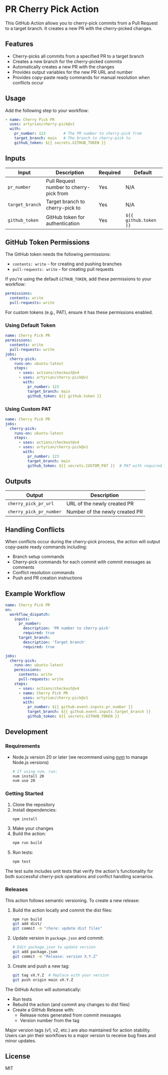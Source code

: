 # PR Cherry Pick Action

This GitHub Action allows you to cherry-pick commits from a Pull Request to a target branch. It creates a new PR with the cherry-picked changes.

## Features

- Cherry-picks all commits from a specified PR to a target branch
- Creates a new branch for the cherry-picked commits
- Automatically creates a new PR with the changes
- Provides output variables for the new PR URL and number
- Provides copy-paste ready commands for manual resolution when conflicts occur

## Usage

Add the following step to your workflow:

```yaml
- name: Cherry Pick PR
  uses: artyrian/cherry-pick@v1
  with:
    pr_number: 123        # The PR number to cherry-pick from
    target_branch: main   # The branch to cherry-pick to
    github_token: ${{ secrets.GITHUB_TOKEN }}
```

## Inputs

| Input | Description | Required | Default |
|-------|-------------|----------|---------|
| `pr_number` | Pull Request number to cherry-pick from | Yes | N/A |
| `target_branch` | Target branch to cherry-pick to | Yes | N/A |
| `github_token` | GitHub token for authentication | Yes | `${{ github.token }}` |

## GitHub Token Permissions

The GitHub token needs the following permissions:
- `contents: write` - for creating and pushing branches
- `pull-requests: write` - for creating pull requests

If you're using the default `GITHUB_TOKEN`, add these permissions to your workflow:

```yaml
permissions:
  contents: write
  pull-requests: write
```

For custom tokens (e.g., PAT), ensure it has these permissions enabled.

### Using Default Token

```yaml
name: Cherry Pick PR
permissions:
  contents: write
  pull-requests: write
jobs:
  cherry-pick:
    runs-on: ubuntu-latest
    steps:
      - uses: actions/checkout@v4
      - uses: artyrian/cherry-pick@v1
        with:
          pr_number: 123
          target_branch: main
          github_token: ${{ github.token }}
```

### Using Custom PAT

```yaml
name: Cherry Pick PR
jobs:
  cherry-pick:
    runs-on: ubuntu-latest
    steps:
      - uses: actions/checkout@v4
      - uses: artyrian/cherry-pick@v1
        with:
          pr_number: 123
          target_branch: main
          github_token: ${{ secrets.CUSTOM_PAT }}  # PAT with required permissions
```

## Outputs

| Output | Description |
|--------|-------------|
| `cherry_pick_pr_url` | URL of the newly created PR |
| `cherry_pick_pr_number` | Number of the newly created PR |

## Handling Conflicts

When conflicts occur during the cherry-pick process, the action will output copy-paste ready commands including:
- Branch setup commands
- Cherry-pick commands for each commit with commit messages as comments
- Conflict resolution commands
- Push and PR creation instructions

## Example Workflow

```yaml
name: Cherry Pick PR
on:
  workflow_dispatch:
    inputs:
      pr_number:
        description: 'PR number to cherry-pick'
        required: true
      target_branch:
        description: 'Target branch'
        required: true

jobs:
  cherry-pick:
    runs-on: ubuntu-latest
    permissions:
      contents: write
      pull-requests: write
    steps:
      - uses: actions/checkout@v4
      - name: Cherry Pick PR
        uses: artyrian/cherry-pick@v1
        with:
          pr_number: ${{ github.event.inputs.pr_number }}
          target_branch: ${{ github.event.inputs.target_branch }}
          github_token: ${{ secrets.GITHUB_TOKEN }}
```

## Development

### Requirements

- Node.js version 20 or later (we recommend using [nvm](https://github.com/nvm-sh/nvm) to manage Node.js versions)
  ```bash
  # If using nvm, run:
  nvm install 20
  nvm use 20
  ```

### Getting Started

1. Clone the repository
2. Install dependencies:
   ```bash
   npm install
   ```
3. Make your changes
4. Build the action:
   ```bash
   npm run build
   ```
5. Run tests:
   ```bash
   npm test
   ```

The test suite includes unit tests that verify the action's functionality for both successful cherry-pick operations and conflict handling scenarios.

### Releases

This action follows semantic versioning. To create a new release:

1. Build the action locally and commit the dist files:
   ```bash
   npm run build
   git add dist/
   git commit -m "chore: update dist files"
   ```
2. Update version in `package.json` and commit:
   ```bash
   # Edit package.json to update version
   git add package.json
   git commit -m "Release: version X.Y.Z"
   ```
3. Create and push a new tag:
   ```bash
   git tag vX.Y.Z  # Replace with your version
   git push origin main vX.Y.Z
   ```

The GitHub Action will automatically:
- Run tests
- Rebuild the action (and commit any changes to dist files)
- Create a GitHub Release with:
  - Release notes generated from commit messages
  - Version number from the tag

Major version tags (v1, v2, etc.) are also maintained for action stability. Users can pin their workflows to a major version to receive bug fixes and minor updates.

## License

MIT 
